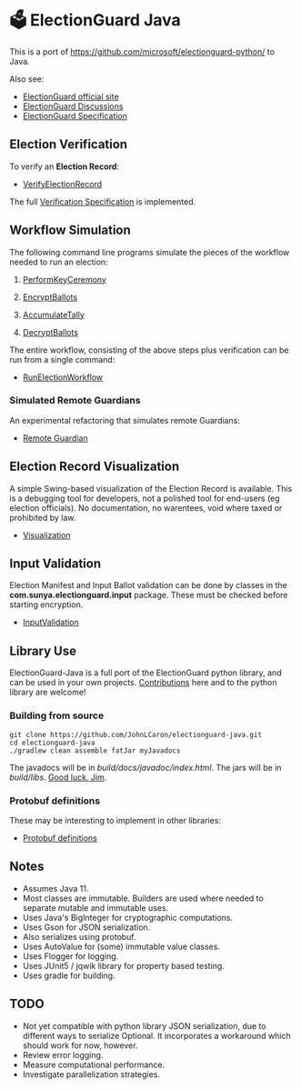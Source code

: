# 🗳 ElectionGuard Java

This is a port of https://github.com/microsoft/electionguard-python/ to Java.

Also see:
 * [ElectionGuard official site](https://www.electionguard.vote/) 
 * [ElectionGuard Discussions](https://github.com/microsoft/electionguard/)
 * [ElectionGuard Specification](https://www.electionguard.vote/spec/0.95.0/1_Overview/)

## Election Verification

To verify an __Election Record__:

*   [VerifyElectionRecord](https://github.com/JohnLCaron/electionguard-java/blob/master/docs/VerifyElectionRecord.md)

The full [Verification Specification](https://www.electionguard.vote/spec/0.95.0/9_Verifier_construction/) is implemented.

## Workflow Simulation

The following command line programs simulate the pieces of the workflow needed to run an election:

1.   [PerformKeyCeremony](https://github.com/JohnLCaron/electionguard-java/blob/master/docs/PerformKeyCeremony.md)

2.   [EncryptBallots](https://github.com/JohnLCaron/electionguard-java/blob/master/docs/EncryptBallots.md)

2.   [AccumulateTally](https://github.com/JohnLCaron/electionguard-java/blob/master/docs/AccumulateTally.md)

4.   [DecryptBallots](https://github.com/JohnLCaron/electionguard-java/blob/master/docs/DecryptBallots.md)

The entire workflow, consisting of the above steps plus verification can be run from a single command:

*   [RunElectionWorkflow](https://github.com/JohnLCaron/electionguard-java/blob/master/docs/RunElectionWorkflow.md)

### Simulated Remote Guardians 

An experimental refactoring that simulates remote Guardians:

*   [Remote Guardian](https://github.com/JohnLCaron/electionguard-java/tree/master/src/main/java/com/sunya/electionguard/guardian)

## Election Record Visualization

A simple Swing-based visualization of the Election Record is available. This is a debugging tool for developers, 
not a polished tool for end-users (eg election officials). No documentation, no warentees, 
void where taxed or prohibited by law.

*   [Visualization](https://github.com/JohnLCaron/electionguard-java/blob/master/docs/Visualization.md)

## Input Validation

Election Manifest and Input Ballot validation can be done by classes in the **com.sunya.electionguard.input** package.
These must be checked before starting encryption. 

*   [InputValidation](https://github.com/JohnLCaron/electionguard-java/blob/master/docs/InputValidation.md)

## Library Use

ElectionGuard-Java is a full port of the ElectionGuard python library, and can be used in your own projects.
[Contributions](https://opensource.guide/how-to-contribute/) here and to the python library are welcome!

### Building from source

````
git clone https://github.com/JohnLCaron/electionguard-java.git
cd electionguard-java
./gradlew clean assemble fatJar myJavadocs
````

The javadocs will be in _build/docs/javadoc/index.html_.
The jars will be in _build/libs_. 
[Good luck, Jim](https://en.wikiquote.org/wiki/Mission:_Impossible).

### Protobuf definitions

These may be interesting to implement in other libraries:

*   [Protobuf definitions](https://github.com/JohnLCaron/electionguard-java/tree/master/src/main/proto/com/sunya/electionguard/proto)

## Notes

 * Assumes Java 11.
 * Most classes are immutable. Builders are used where needed to separate mutable and immutable uses. 
 * Uses Java's BigInteger for cryptographic computations.
 * Uses Gson for JSON serialization. 
 * Also serializes using protobuf.
 * Uses AutoValue for (some) immutable value classes.
 * Uses Flogger for logging.
 * Uses JUnit5 / jqwik library for property based testing.
 * Uses gradle for building.
 
## TODO

  * Not yet compatible with python library JSON serialization, due to different ways to serialize Optional.
    It incorporates a workaround which should work for now, however.
  * Review error logging.
  * Measure computational performance.
  * Investigate parallelization strategies.


